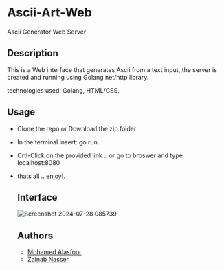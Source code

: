 # Ascii-Art-Web
Ascii Generator Web Server

## Description

This is a Web interface that generates Ascii from a text input, the server is created and running using Golang net/http library.

technologies used: Golang, HTML/CSS.

## Usage
- Clone the repo or Download the zip folder
- In the terminal insert: go run .
- Crtl-Click on the provided link .. or go to broswer and type localhost:8080
- thats all .. enjoy!.

  ## Interface

  ![Screenshot 2024-07-28 085739](https://github.com/user-attachments/assets/859365ee-895b-49cc-9dd6-1d10276dea4a)

  ## Authors
  
  - [Mohamed Alasfoor](https://github.com/Mohamed-Alasfoor)
  - [Zainab Nasser](https://github.com/zainab49)
